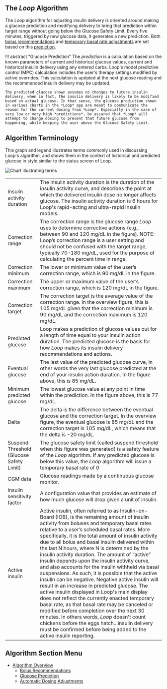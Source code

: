 ## The *Loop* Algorithm

The *Loop* algorithm for adjusting insulin delivery is oriented around making a glucose prediction and modifying delivery to bring that prediction within target range without going below the Glucose Safety Limit. Every five minutes, triggered by new glucose data, it generates a new prediction. Both [bolus recommendations](bolus.md) and [temporary basal rate adjustments](auto-adjust.md) are set based on this [prediction](prediction.md).

!!! abstract "Glucose Prediction"
    The *prediction* is a calculation based on the known parameters of current and historical glucose values, current and historical insulin delivery using any entered carbs. Loop's model predictive control (MPC) calculation includes the user's therapy settings modified by active overrides. This calculation is updated at the next glucose reading and the recommended insulin delivery may be updated.

    The predicted glucose shown assumes no changes to future insulin delivery, when in fact, the insulin delivery is likely to be modified based on actual glucose. In that sense, the glucose prediction shown in various charts in the *Loop* app are meant to communicate the reason for the current dosing from *Loop*. Especially in the case of very low or very high *predictions*, be assured that *Loop* will attempt to change dosing to prevent that future glucose from happening, while keeping the user above the Glucose Safety Limit.

## Algorithm Terminology

This graph and legend illustrates terms commonly used in discussing Loop's algorithm,
and shows them in the context of historical and predicted glucose in style similar to the
status screen of Loop.

![Chart illustrating terms](img/terms_graph.png)

|  |  |
|---------|---------|
|Insulin activity duration|The insulin activity duration is the duration of the insulin activity curve, and describes the point at which the delivered insulin dose no longer affects glucose. The insulin activity duration is 6 hours for Loop's rapid-acting and ultra-rapid insulin models.|
|Correction range|The correction range is the glucose range *Loop* uses to determine corrective actions (e.g., between 90 and 120 mg/dL in the figure). NOTE: Loop’s correction range is a user setting and should not be confused with the target range, typically 70-180 mg/dL, used for the purpose of calculating the percent time in range.|
|Correction minimum|The lower or minimum value of the user’s correction range, which is 90 mg/dL in the figure.|
|Correction maximum|The upper or maximum value of the user’s correction range, which is 120 mg/dL in the figure.|
|Correction target|The correction target is the average value of the correction range. In the overview figure, this is 105 mg/dL given that the correction minimum is 90 mg/dL and the correction maximum is 120 mg/dL.|
|Predicted glucose|Loop makes a prediction of glucose values out for a length of time equal to your insulin action duration. The predicted glucose is the basis for how *Loop* makes its insulin delivery recommendations and actions.|
|Eventual glucose|The last value of the predicted glucose curve, in other words the very last glucose predicted at the end of your insulin action duration. In the figure above, this is 85 mg/dL.|
|Minimum predicted glucose|The lowest glucose value at any point in time within the prediction. In the figure above, this is 77 mg/dL.|
|Delta|The delta is the difference between the eventual glucose and the correction target. In the overview figure, the eventual glucose is 85 mg/dL and the correction target is 105 mg/dL, which means that the delta is  -20 mg/dL. |
|Suspend Threshold (Glucose Safety Limit)|The glucose safety limit (called suspend threshold when this figure was generated) is a safety feature of the *Loop* algorithm. If any predicted glucose is below this value, the *Loop* algorithm will issue a temporary basal rate of 0|
|CGM data|Glucose readings made by a continuous glucose monitor.|
|Insulin sensitivity factor|A configuration value that provides an estimate of how much glucose will drop given a unit of insulin.|
|Active insulin|Active insulin, often referred to as Insulin-on-Board (IOB), is the remaining amount of insulin activity from boluses and temporary basal rates relative to a user’s scheduled basal rates. More specifically, it is the total amount of insulin activity due to all bolus and basal insulin delivered within the last N hours, where N is determined by the insulin activity duration. The amount of “active” insulin depends upon the insulin activity curve, and also accounts for the insulin withheld via basal suspensions. As such, it is possible that the active insulin can be negative. Negative active insulin will result in an increase in predicted glucose. The active insulin displayed in Loop's main display does not reflect the currently enacted temporary basal rate, as that basal rate may be canceled or modified before completion over the next 30 minutes. In others words, *Loop* doesn't count chickens before the eggs hatch...insulin delivery must be confirmed before being added to the active insulin reporting.|

## Algorithm Section Menu

* [Algorithm Overview](overview.md)
    * [Bolus Recommendations](bolus.md)
    * [Glucose Prediction](prediction.md)
    * [Automatic Dosing Adjustments](auto-adjust.md)
